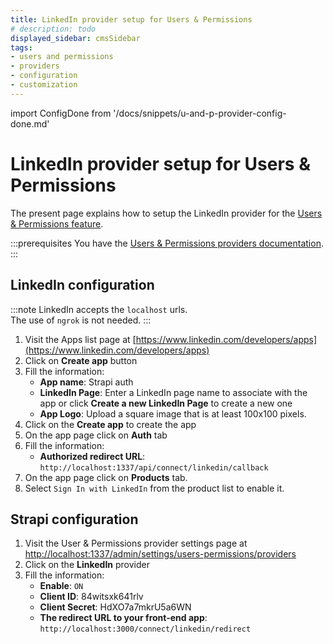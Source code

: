 ```yaml
---
title: LinkedIn provider setup for Users & Permissions
# description: todo
displayed_sidebar: cmsSidebar
tags:
- users and permissions
- providers
- configuration
- customization
---
```


import ConfigDone from '/docs/snippets/u-and-p-provider-config-done.md'

# LinkedIn provider setup for Users & Permissions

The present page explains how to setup the LinkedIn provider for the [Users & Permissions feature](/user-docs/features/users-permissions).

:::prerequisites
You have the [Users & Permissions providers documentation](/dev-docs/configurations/users-and-permissions-providers).
:::

## LinkedIn configuration

:::note
LinkedIn accepts the `localhost` urls. <br/>
The use of `ngrok` is not needed.
:::

1. Visit the Apps list page at [https://www.linkedin.com/developers/apps](https://www.linkedin.com/developers/apps)
2. Click on **Create app** button
3. Fill the information:
   - **App name**: Strapi auth
   - **LinkedIn Page**: Enter a LinkedIn page name to associate with the app or click **Create a new LinkedIn Page** to create a new one
   - **App Logo**: Upload a square image that is at least 100x100 pixels.
4. Click on the **Create app** to create the app
5. On the app page click on **Auth** tab
6. Fill the information:
   - **Authorized redirect URL**: `http://localhost:1337/api/connect/linkedin/callback`
7. On the app page click on **Products** tab.
8. Select `Sign In with LinkedIn` from the product list to enable it.

## Strapi configuration

1. Visit the User & Permissions provider settings page at [http://localhost:1337/admin/settings/users-permissions/providers](http://localhost:1337/admin/settings/users-permissions/providers)
2. Click on the **LinkedIn** provider
3. Fill the information:
   - **Enable**: `ON`
   - **Client ID**: 84witsxk641rlv
   - **Client Secret**: HdXO7a7mkrU5a6WN
   - **The redirect URL to your front-end app**: `http://localhost:3000/connect/linkedin/redirect`

<ConfigDone />
